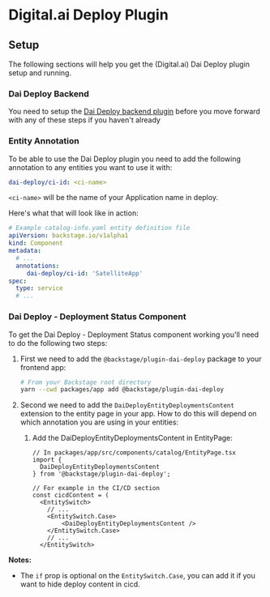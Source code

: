 # Digital.ai Deploy Plugin

## Setup

The following sections will help you get the (Digital.ai) Dai Deploy plugin setup and running.

### Dai Deploy Backend

You need to setup the [Dai Deploy backend plugin](https://github.com/digital-ai/backstage-deploy/tree/main/plugins/dai-deploy-backend) before you move forward with any of these steps if you haven't already

### Entity Annotation

To be able to use the Dai Deploy plugin you need to add the following annotation to any entities you want to use it with:

```yaml
dai-deploy/ci-id: <ci-name>
```

`<ci-name>` will be the name of your Application name in deploy.

Here's what that will look like in action:

```yaml
# Example catalog-info.yaml entity definition file
apiVersion: backstage.io/v1alpha1
kind: Component
metadata:
  # ...
  annotations:
     dai-deploy/ci-id: 'SatelliteApp'
spec:
  type: service
  # ...
```

### Dai Deploy - Deployment Status Component

To get the Dai Deploy - Deployment Status component working you'll need to do the following two steps:

1. First we need to add the `@backstage/plugin-dai-deploy` package to your frontend app:

   ```bash
   # From your Backstage root directory
   yarn --cwd packages/app add @backstage/plugin-dai-deploy
   ```

2. Second we need to add the `DaiDeployEntityDeploymentsContent` extension to the entity page in your app. How to do this will depend on which annotation you are using in your entities:

    1. Add the DaiDeployEntityDeploymentsContent in EntityPage:

       ```tsx
       // In packages/app/src/components/catalog/EntityPage.tsx
       import {
         DaiDeployEntityDeploymentsContent
       } from '@backstage/plugin-dai-deploy';
 
       // For example in the CI/CD section
       const cicdContent = (
         <EntitySwitch>
           // ...
           <EntitySwitch.Case>
               <DaiDeployEntityDeploymentsContent />
           </EntitySwitch.Case>
           // ...
         </EntitySwitch>
       ```

**Notes:**

- The `if` prop is optional on the `EntitySwitch.Case`, you can add it if you want to hide deploy content in cicd.